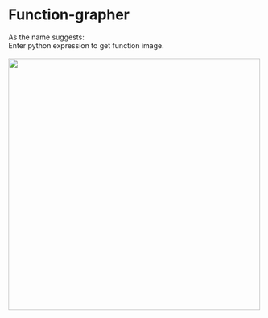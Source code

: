 # Function-grapher
As the name suggests:<br>
Enter python expression to get function image.<br><br>
<image width="500" height="500" src=https://user-images.githubusercontent.com/71537369/200215903-78ba039f-de53-4c70-8507-6700d80bb7d5.png>
